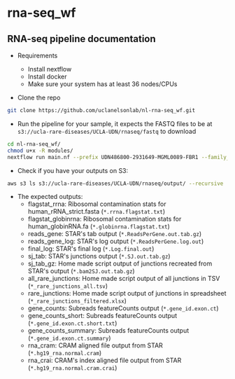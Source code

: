 # rna-seq_wf
## RNA-seq pipeline documentation
- Requirements
    - Install nextflow
    - Install docker
    - Make sure your system has at least 36 nodes/CPUs

- Clone the repo
```bash
git clone https://github.com/uclanelsonlab/nl-rna-seq_wf.git
```

- Run the pipeline for your sample, it expects the FASTQ files to be at `s3://ucla-rare-diseases/UCLA-UDN/rnaseq/fastq` to download
```bash
cd nl-rna-seq_wf/
chmod u+x -R modules/
nextflow run main.nf --prefix UDN486800-2931649-MGML0089-FBR1 --family_id UDN486800 --bucket_dir UDN486800_fibroblast_rnaseq --output_bucket s3://ucla-rare-diseases/UCLA-UDN/Analysis/UDN_cases --fastq_r1 s3://ucla-rare-diseases/UCLA-UDN/rnaseq/fastq/BG-2024-10-15/UDN486800-2931649-MGML0089-FBR1_R1_001.fastq.gz --fastq_r2 s3://ucla-rare-diseases/UCLA-UDN/rnaseq/fastq/BG-2024-10-15/UDN486800-2931649-MGML0089-FBR1_R2_001.fastq.gz
```

- Check if you have your outputs on S3:
```bash
aws s3 ls s3://ucla-rare-diseases/UCLA-UDN/rnaseq/output/ --recursive | grep SH1311-P-muscle
```

- The expected outputs:
    - flagstat_rrna: Ribosomal contamination stats for human_rRNA_strict.fasta (`*.rrna.flagstat.txt`)
    - flagstat_globinrna: Ribosomal contamination stats for human_globinRNA.fa (`*.globinrna.flagstat.txt`)
    - reads_gene: STAR's tab output (`*.ReadsPerGene.out.tab.gz`)
    - reads_gene_log: STAR's log output (`*.ReadsPerGene.log.out`)
    - final_log: STAR's final log (`*.Log.final.out`)
    - sj_tab: STAR's junctions output (`*.SJ.out.tab.gz`)
    - sj_tab_gz: Home made script output of junctions recreated from STAR's output (`*.bam2SJ.out.tab.gz`)
    - all_rare_junctions: Home made script output of all junctions in TSV (`*_rare_junctions_all.tsv`) 
    - rare_junctions: Home made script output of junctions in spreadsheet (`*_rare_junctions_filtered.xlsx`)
    - gene_counts: Subreads featureCounts output (`*.gene_id.exon.ct`)
    - gene_counts_short: Subreads featureCounts output (`*.gene_id.exon.ct.short.txt`)
    - gene_counts_summary: Subreads featureCounts output (`*.gene_id.exon.ct.summary`)
    - rna_cram: CRAM aligned file output from STAR (`*.hg19_rna.normal.cram`)
    - rna_crai: CRAM's index aligned file output from STAR (`*.hg19_rna.normal.cram.crai`)
